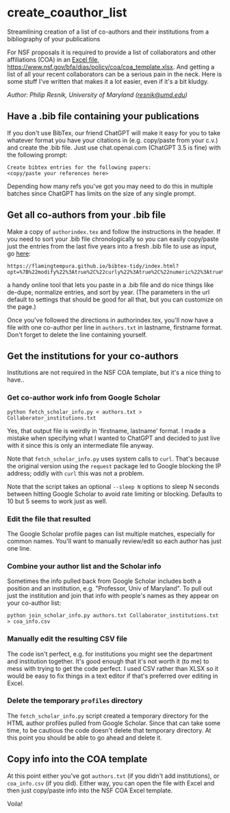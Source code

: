# create_coauthor_list
Streamlining creation of a list of co-authors and their institutions from a bibliography of your publications

For NSF proposals it is required to provide a list of collaborators and other affiliations (COA) in an [Excel file](https://www.nsf.gov/bfa/dias/policy/coa/coa_template.xlsx), https://www.nsf.gov/bfa/dias/policy/coa/coa_template.xlsx. And getting a list of all your recent collaborators can be a serious pain in the neck.  Here is some stuff I've written that makes it a lot easier, even if it's a bit kludgy.

_Author: Philip Resnik, University of Maryland (resnik@umd.edu)_

## Have a .bib file containing your publications

If you don't use BibTex, our friend ChatGPT will make it easy for you
to take whatever format you have your citations in (e.g. copy/paste
from your c.v.) and create the .bib file. Just use chat.openai.com
(ChatGPT 3.5 is fine) with the following prompt:

```
Create bibtex entries for the following papers:
<copy/paste your references here>
```

Depending how many refs you've got you may need to do this in multiple
batches since ChatGPT has limits on the size of any single prompt.


## Get all co-authors from your .bib file

Make a copy of `authorindex.tex` and follow the instructions in
the header. If you need to sort your .bib file chronologically so you
can easily copy/paste just the entries from the last five years into a
fresh .bib file to use as input, go [here](https://flamingtempura.github.io/bibtex-tidy/index.html?opt=%7B%22modify%22%3Atrue%2C%22curly%22%3Atrue%2C%22numeric%22%3Atrue%2C%22months%22%3Afalse%2C%22space%22%3A2%2C%22tab%22%3Atrue%2C%22align%22%3A13%2C%22blankLines%22%3Atrue%2C%22sort%22%3A%5B%22year%22%2C%22month%22%2C%22author%22%2C%22key%22%5D%2C%22duplicates%22%3A%5B%22key%22%2C%22doi%22%2C%22citation%22%5D%2C%22merge%22%3A%22combine%22%2C%22stripEnclosingBraces%22%3Afalse%2C%22dropAllCaps%22%3Afalse%2C%22escape%22%3Afalse%2C%22sortFields%22%3A%5B%22year%22%2C%22month%22%2C%22day%22%2C%22author%22%2C%22title%22%2C%22shorttitle%22%2C%22journal%22%2C%22booktitle%22%2C%22location%22%2C%22on%22%2C%22publisher%22%2C%22address%22%2C%22series%22%2C%22volume%22%2C%22number%22%2C%22pages%22%2C%22doi%22%2C%22isbn%22%2C%22issn%22%2C%22url%22%2C%22urldate%22%2C%22copyright%22%2C%22category%22%2C%22note%22%2C%22metadata%22%5D%2C%22stripComments%22%3Afalse%2C%22trailingCommas%22%3Afalse%2C%22encodeUrls%22%3Afalse%2C%22tidyComments%22%3Atrue%2C%22removeEmptyFields%22%3Afalse%2C%22removeDuplicateFields%22%3Afalse%2C%22lowercase%22%3Atrue%2C%22backup%22%3Atrue%7D
): 

```
https://flamingtempura.github.io/bibtex-tidy/index.html?opt=%7B%22modify%22%3Atrue%2C%22curly%22%3Atrue%2C%22numeric%22%3Atrue%2C%22months%22%3Afalse%2C%22space%22%3A2%2C%22tab%22%3Atrue%2C%22align%22%3A13%2C%22blankLines%22%3Atrue%2C%22sort%22%3A%5B%22year%22%2C%22month%22%2C%22author%22%2C%22key%22%5D%2C%22duplicates%22%3A%5B%22key%22%2C%22doi%22%2C%22citation%22%5D%2C%22merge%22%3A%22combine%22%2C%22stripEnclosingBraces%22%3Afalse%2C%22dropAllCaps%22%3Afalse%2C%22escape%22%3Afalse%2C%22sortFields%22%3A%5B%22year%22%2C%22month%22%2C%22day%22%2C%22author%22%2C%22title%22%2C%22shorttitle%22%2C%22journal%22%2C%22booktitle%22%2C%22location%22%2C%22on%22%2C%22publisher%22%2C%22address%22%2C%22series%22%2C%22volume%22%2C%22number%22%2C%22pages%22%2C%22doi%22%2C%22isbn%22%2C%22issn%22%2C%22url%22%2C%22urldate%22%2C%22copyright%22%2C%22category%22%2C%22note%22%2C%22metadata%22%5D%2C%22stripComments%22%3Afalse%2C%22trailingCommas%22%3Afalse%2C%22encodeUrls%22%3Afalse%2C%22tidyComments%22%3Atrue%2C%22removeEmptyFields%22%3Afalse%2C%22removeDuplicateFields%22%3Afalse%2C%22lowercase%22%3Atrue%2C%22backup%22%3Atrue%7D
```

a handy online tool that lets you paste in a .bib file and do nice
things like de-dupe, normalize entries, and sort by year.  (The
parameters in the url default to settings that should be good for all that, but you can customize on
the page.)

Once you've followed the directions in authorindex.tex, you'll now
have a file with one co-author per line in `authors.txt` in lastname,
firstname format.  Don't forget to delete the line containing
yourself.



## Get the institutions for your co-authors

Institutions are not required in the NSF COA template, but it's a nice
thing to have..

### Get co-author work info from Google Scholar
```
python fetch_scholar_info.py < authors.txt > Collaborator_institutions.txt
```

Yes, that output file is weirdly in 'firstname, lastname' format. I
made a mistake when specifying what I wanted to ChatGPT and decided to
just live with it since this is only an intermediate file anyway.

Note that `fetch_scholar_info.py` uses system calls to `curl`. That's
because the original version using the `request` package led to Google
blocking the IP address; oddly with `curl` this was not a problem.

Note that the script takes an optional `--sleep N` options to sleep N
seconds between hitting Google Scholar to avoid rate limiting or
blocking. Defaults to 10 but 5 seems to work just as well.

### Edit the file that resulted

The Google Scholar profile pages can list multiple matches, especially
for common names. You'll want to manually review/edit so each author
has just one line.


### Combine your author list and the Scholar info

Sometimes the info pulled back from Google Scholar includes both a
position and an institution, e.g. "Professor, Univ of Maryland". To
pull out just the institution and join that info with people's names
as they appear on your co-author list:

```
python join_scholar_info.py authors.txt Collaborator_institutions.txt > coa_info.csv
```

### Manually edit the resulting CSV file

The code isn't perfect, e.g. for institutions you might see the
department and institution together. It's good enough that it's not
worth it (to me) to mess with trying to get the code perfect. I used
CSV rather than XLSX so it would be easy to fix things in a text
editor if that's preferred over editing in Excel.

### Delete the temporary `profiles` directory

The `fetch_scholar_info.py` script created a temporary directory for the HTML author profiles pulled from Google Scholar. Since that can take some time, to be cautious the code doesn't delete that temporary directory. At this point you should be able to go ahead and delete it. 


## Copy info into the COA template

At this point either you've got `authors.txt` (if you didn't add
institutions), or `coa_info.csv` (if you did). Either way, you can
open the file with Excel and then just copy/paste info into the NSF
COA Excel template.

Voila!





